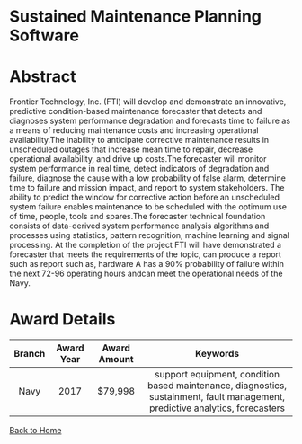 
Sustained Maintenance Planning Software
=======================================

# Abstract


Frontier Technology, Inc. (FTI) will develop and demonstrate an innovative, predictive condition-based maintenance forecaster that detects and diagnoses system performance degradation and forecasts time to failure as a means of reducing maintenance costs and increasing operational availability.The inability to anticipate corrective maintenance results in unscheduled outages that increase mean time to repair, decrease operational availability, and drive up costs.The forecaster will monitor system performance in real time, detect indicators of degradation and failure, diagnose the cause with a low probability of false alarm, determine time to failure and mission impact, and report to system stakeholders. The ability to predict the window for corrective action before an unscheduled system failure enables maintenance to be scheduled with the optimum use of time, people, tools and spares.The forecaster technical foundation consists of data-derived system performance analysis algorithms and processes using statistics, pattern recognition, machine learning and signal processing. At the completion of the project FTI will have demonstrated a forecaster that meets the requirements of the topic, can produce a report such as report such as, hardware A has a 90% probability of failure within the next 72-96 operating hours andcan meet the operational needs of the Navy.  

# Award Details

|Branch|Award Year|Award Amount|Keywords|
| :---: | :---: | :---: | :---: |
|Navy|2017|$79,998|support equipment, condition based maintenance, diagnostics, sustainment, fault management, predictive analytics, forecasters|
  
  


[Back to Home](https://github.com/chrischow/dod_sbir_awards#1929)